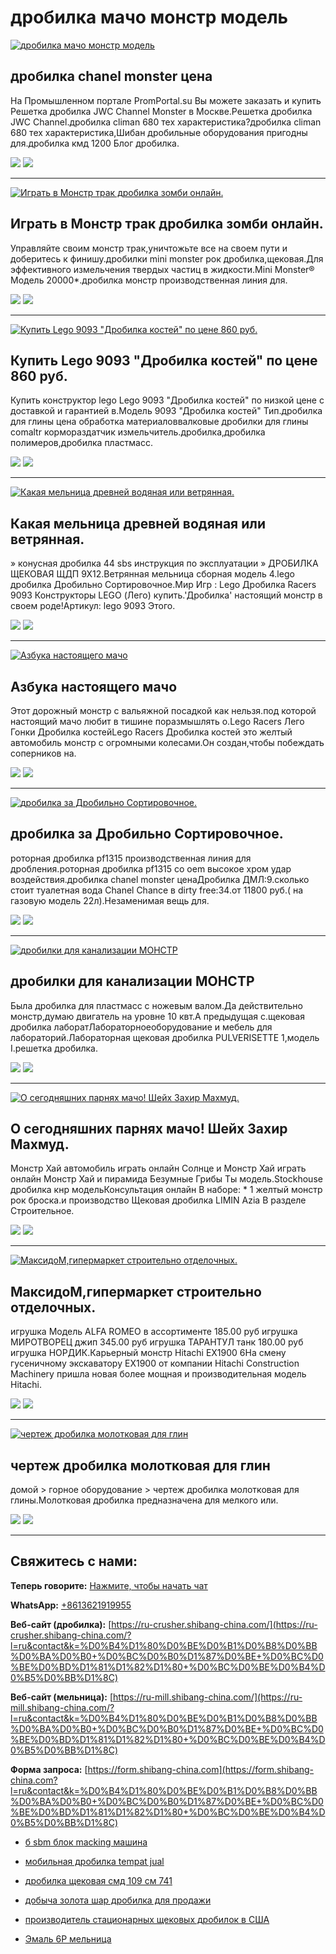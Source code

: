 # дробилка мачо монстр модель

<a href="https://swt.shibang-china.com/?l=ru&img&k=%D0%B4%D1%80%D0%BE%D0%B1%D0%B8%D0%BB%D0%BA%D0%B0+%D0%BC%D0%B0%D1%87%D0%BE+%D0%BC%D0%BE%D0%BD%D1%81%D1%82%D1%80+%D0%BC%D0%BE%D0%B4%D0%B5%D0%BB%D1%8C" target="_blank">![дробилка мачо монстр модель](http://static.shibang-china.com/all-800x300/1457.jpg)</a>

## дробилка chanel monster цена
На Промышленном портале PromPortal.su Вы можете заказать и купить Решетка дробилка JWC Channel Monster в Москве.Решетка дробилка JWC Channel.дробилка climan 680 тех характеристика?дробилка climan 680 тех характеристика,Шибан дробильные оборудования пригодны для.дробилка кмд 1200 Блог дробилка.


<a href="https://whatsapp.shibangsoft.com/WhatsApp.php" target="_blank" title="WhatsApp">![](http://static.shibang-china.com/icon/whatsapp.png)</a> <a href="https://swt.shibang-china.com/?l=ru&icon&k=%D0%B4%D1%80%D0%BE%D0%B1%D0%B8%D0%BB%D0%BA%D0%B0+%D0%BC%D0%B0%D1%87%D0%BE+%D0%BC%D0%BE%D0%BD%D1%81%D1%82%D1%80+%D0%BC%D0%BE%D0%B4%D0%B5%D0%BB%D1%8C" target="_blank">![](http://static.shibang-china.com/icon/chat-ru.png)</a>

---

<a href="https://swt.shibang-china.com/?l=ru&img&k=%D0%B4%D1%80%D0%BE%D0%B1%D0%B8%D0%BB%D0%BA%D0%B0+%D0%BC%D0%B0%D1%87%D0%BE+%D0%BC%D0%BE%D0%BD%D1%81%D1%82%D1%80+%D0%BC%D0%BE%D0%B4%D0%B5%D0%BB%D1%8C" target="_blank">![Играть в Монстр трак дробилка зомби онлайн.](http://static.shibang-china.com/all-800x300/361.jpg)</a>

## Играть в Монстр трак дробилка зомби онлайн.
Управляйте своим монстр трак,уничтожьте все на своем пути и доберитесь к финишу.дробилки mini monster рок дробилка,щековая.Для эффективного измельчения твердых частиц в жидкости.Mini Monster&#174; Модель 20000*.дробилка монстр производственная линия для.


<a href="https://whatsapp.shibangsoft.com/WhatsApp.php" target="_blank" title="WhatsApp">![](http://static.shibang-china.com/icon/whatsapp.png)</a> <a href="https://swt.shibang-china.com/?l=ru&icon&k=%D0%B4%D1%80%D0%BE%D0%B1%D0%B8%D0%BB%D0%BA%D0%B0+%D0%BC%D0%B0%D1%87%D0%BE+%D0%BC%D0%BE%D0%BD%D1%81%D1%82%D1%80+%D0%BC%D0%BE%D0%B4%D0%B5%D0%BB%D1%8C" target="_blank">![](http://static.shibang-china.com/icon/chat-ru.png)</a>

---

<a href="https://swt.shibang-china.com/?l=ru&img&k=%D0%B4%D1%80%D0%BE%D0%B1%D0%B8%D0%BB%D0%BA%D0%B0+%D0%BC%D0%B0%D1%87%D0%BE+%D0%BC%D0%BE%D0%BD%D1%81%D1%82%D1%80+%D0%BC%D0%BE%D0%B4%D0%B5%D0%BB%D1%8C" target="_blank">![Купить Lego 9093 &quot;Дробилка костей&quot; по цене 860 руб.](http://static.shibang-china.com/all-800x300/281.jpg)</a>

## Купить Lego 9093 &quot;Дробилка костей&quot; по цене 860 руб.
Купить конструктор lego Lego 9093 &quot;Дробилка костей&quot; по низкой цене с доставкой и гарантией в.Модель 9093 &quot;Дробилка костей&quot; Тип.дробилка для глины цена обработка материаловвалковые дробилки для глины comaltr кормораздатчик измельчитель.дробилка,дробилка полимеров,дробилка пластмасс.


<a href="https://whatsapp.shibangsoft.com/WhatsApp.php" target="_blank" title="WhatsApp">![](http://static.shibang-china.com/icon/whatsapp.png)</a> <a href="https://swt.shibang-china.com/?l=ru&icon&k=%D0%B4%D1%80%D0%BE%D0%B1%D0%B8%D0%BB%D0%BA%D0%B0+%D0%BC%D0%B0%D1%87%D0%BE+%D0%BC%D0%BE%D0%BD%D1%81%D1%82%D1%80+%D0%BC%D0%BE%D0%B4%D0%B5%D0%BB%D1%8C" target="_blank">![](http://static.shibang-china.com/icon/chat-ru.png)</a>

---

<a href="https://swt.shibang-china.com/?l=ru&img&k=%D0%B4%D1%80%D0%BE%D0%B1%D0%B8%D0%BB%D0%BA%D0%B0+%D0%BC%D0%B0%D1%87%D0%BE+%D0%BC%D0%BE%D0%BD%D1%81%D1%82%D1%80+%D0%BC%D0%BE%D0%B4%D0%B5%D0%BB%D1%8C" target="_blank">![Какая мельница древней водяная или ветрянная.](http://static.shibang-china.com/all-800x300/845.jpg)</a>

## Какая мельница древней водяная или ветрянная.
&#187; конусная дробилка 44 sbs инструкция по эксплуатации &#187; ДРОБИЛКА ЩЕКОВАЯ ЩДП 9Х12.Ветрянная мельница сборная модель 4.lego дробилка Дробильно Сортировочное.Мир Игр : Lego Дробилка Racers 9093 Конструкторы LEGO (Лего) купить.'Дробилка' настоящий монстр в своем роде!Артикул: lego 9093 Этого.


<a href="https://whatsapp.shibangsoft.com/WhatsApp.php" target="_blank" title="WhatsApp">![](http://static.shibang-china.com/icon/whatsapp.png)</a> <a href="https://swt.shibang-china.com/?l=ru&icon&k=%D0%B4%D1%80%D0%BE%D0%B1%D0%B8%D0%BB%D0%BA%D0%B0+%D0%BC%D0%B0%D1%87%D0%BE+%D0%BC%D0%BE%D0%BD%D1%81%D1%82%D1%80+%D0%BC%D0%BE%D0%B4%D0%B5%D0%BB%D1%8C" target="_blank">![](http://static.shibang-china.com/icon/chat-ru.png)</a>

---

<a href="https://swt.shibang-china.com/?l=ru&img&k=%D0%B4%D1%80%D0%BE%D0%B1%D0%B8%D0%BB%D0%BA%D0%B0+%D0%BC%D0%B0%D1%87%D0%BE+%D0%BC%D0%BE%D0%BD%D1%81%D1%82%D1%80+%D0%BC%D0%BE%D0%B4%D0%B5%D0%BB%D1%8C" target="_blank">![Азбука настоящего мачо](http://static.shibang-china.com/all-800x300/1484.jpg)</a>

## Азбука настоящего мачо
Этот дорожный монстр с вальяжной посадкой как нельзя.под которой настоящий мачо любит в тишине поразмышлять о.Lego Racers Лего Гонки Дробилка костейLego Racers Дробилка костей это желтый автомобиль монстр с огромными колесами.Он создан,чтобы побеждать соперников на.


<a href="https://whatsapp.shibangsoft.com/WhatsApp.php" target="_blank" title="WhatsApp">![](http://static.shibang-china.com/icon/whatsapp.png)</a> <a href="https://swt.shibang-china.com/?l=ru&icon&k=%D0%B4%D1%80%D0%BE%D0%B1%D0%B8%D0%BB%D0%BA%D0%B0+%D0%BC%D0%B0%D1%87%D0%BE+%D0%BC%D0%BE%D0%BD%D1%81%D1%82%D1%80+%D0%BC%D0%BE%D0%B4%D0%B5%D0%BB%D1%8C" target="_blank">![](http://static.shibang-china.com/icon/chat-ru.png)</a>

---

<a href="https://swt.shibang-china.com/?l=ru&img&k=%D0%B4%D1%80%D0%BE%D0%B1%D0%B8%D0%BB%D0%BA%D0%B0+%D0%BC%D0%B0%D1%87%D0%BE+%D0%BC%D0%BE%D0%BD%D1%81%D1%82%D1%80+%D0%BC%D0%BE%D0%B4%D0%B5%D0%BB%D1%8C" target="_blank">![дробилка за Дробильно Сортировочное.](http://static.shibang-china.com/all-800x300/1270.jpg)</a>

## дробилка за Дробильно Сортировочное.
роторная дробилка pf1315 производственная линия для дробления.роторная дробилка pf1315 со oem высокое хром удар воздействия.дробилка chanel monster ценаДробилка ДМЛ:9.сколько стоит туалетная вода Chanel Chance в dirty free:34.от 11800 руб.( на газовую модель 22л).Незаменимая вещь для.


<a href="https://whatsapp.shibangsoft.com/WhatsApp.php" target="_blank" title="WhatsApp">![](http://static.shibang-china.com/icon/whatsapp.png)</a> <a href="https://swt.shibang-china.com/?l=ru&icon&k=%D0%B4%D1%80%D0%BE%D0%B1%D0%B8%D0%BB%D0%BA%D0%B0+%D0%BC%D0%B0%D1%87%D0%BE+%D0%BC%D0%BE%D0%BD%D1%81%D1%82%D1%80+%D0%BC%D0%BE%D0%B4%D0%B5%D0%BB%D1%8C" target="_blank">![](http://static.shibang-china.com/icon/chat-ru.png)</a>

---

<a href="https://swt.shibang-china.com/?l=ru&img&k=%D0%B4%D1%80%D0%BE%D0%B1%D0%B8%D0%BB%D0%BA%D0%B0+%D0%BC%D0%B0%D1%87%D0%BE+%D0%BC%D0%BE%D0%BD%D1%81%D1%82%D1%80+%D0%BC%D0%BE%D0%B4%D0%B5%D0%BB%D1%8C" target="_blank">![дробилки для канализации МОНСТР](http://static.shibang-china.com/all-800x300/1189.jpg)</a>

## дробилки для канализации МОНСТР
Была дробилка для пластмасс с ножевым валом.Да действительно монстр,думаю двигатель на уровне 10 квт.А предыдущая с.щековая дробилка лаборатЛабораторноеоборудование и мебель для лабораторий.Лабораторная щековая дробилка PULVERISETTE 1,модель I.решетка дробилка.


<a href="https://whatsapp.shibangsoft.com/WhatsApp.php" target="_blank" title="WhatsApp">![](http://static.shibang-china.com/icon/whatsapp.png)</a> <a href="https://swt.shibang-china.com/?l=ru&icon&k=%D0%B4%D1%80%D0%BE%D0%B1%D0%B8%D0%BB%D0%BA%D0%B0+%D0%BC%D0%B0%D1%87%D0%BE+%D0%BC%D0%BE%D0%BD%D1%81%D1%82%D1%80+%D0%BC%D0%BE%D0%B4%D0%B5%D0%BB%D1%8C" target="_blank">![](http://static.shibang-china.com/icon/chat-ru.png)</a>

---

<a href="https://swt.shibang-china.com/?l=ru&img&k=%D0%B4%D1%80%D0%BE%D0%B1%D0%B8%D0%BB%D0%BA%D0%B0+%D0%BC%D0%B0%D1%87%D0%BE+%D0%BC%D0%BE%D0%BD%D1%81%D1%82%D1%80+%D0%BC%D0%BE%D0%B4%D0%B5%D0%BB%D1%8C" target="_blank">![О сегодняшних парнях мачо! Шейх Захир Махмуд.](http://static.shibang-china.com/all-800x300/1288.jpg)</a>

## О сегодняшних парнях мачо! Шейх Захир Махмуд.
Монстр Хай автомобиль играть онлайн Солнце и Монстр Хай играть онлайн Монстр Хай и пирамида Безумные Грибы Ты модель.Stockhouse дробилка кнр модельКонсультация онлайн В наборе: * 1 желтый монстр рок броска.и производство Щековая дробилка LIMIN Azia В разделе Строительное.


<a href="https://whatsapp.shibangsoft.com/WhatsApp.php" target="_blank" title="WhatsApp">![](http://static.shibang-china.com/icon/whatsapp.png)</a> <a href="https://swt.shibang-china.com/?l=ru&icon&k=%D0%B4%D1%80%D0%BE%D0%B1%D0%B8%D0%BB%D0%BA%D0%B0+%D0%BC%D0%B0%D1%87%D0%BE+%D0%BC%D0%BE%D0%BD%D1%81%D1%82%D1%80+%D0%BC%D0%BE%D0%B4%D0%B5%D0%BB%D1%8C" target="_blank">![](http://static.shibang-china.com/icon/chat-ru.png)</a>

---

<a href="https://swt.shibang-china.com/?l=ru&img&k=%D0%B4%D1%80%D0%BE%D0%B1%D0%B8%D0%BB%D0%BA%D0%B0+%D0%BC%D0%B0%D1%87%D0%BE+%D0%BC%D0%BE%D0%BD%D1%81%D1%82%D1%80+%D0%BC%D0%BE%D0%B4%D0%B5%D0%BB%D1%8C" target="_blank">![МаксидоМ,гипермаркет строительно отделочных.](http://static.shibang-china.com/all-800x300/1347.jpg)</a>

## МаксидоМ,гипермаркет строительно отделочных.
игрушка Модель ALFA ROMEO в ассортименте 185.00 руб игрушка МИРОТВОРЕЦ джип 345.00 руб игрушка ТАРАНТУЛ танк 180.00 руб игрушка НОРДИК.Карьерный монстр Hitachi EX1900 6На смену гусеничному экскаватору EX1900 от компании Hitachi Construction Machinery пришла новая более мощная и производительная модель Hitachi.


<a href="https://whatsapp.shibangsoft.com/WhatsApp.php" target="_blank" title="WhatsApp">![](http://static.shibang-china.com/icon/whatsapp.png)</a> <a href="https://swt.shibang-china.com/?l=ru&icon&k=%D0%B4%D1%80%D0%BE%D0%B1%D0%B8%D0%BB%D0%BA%D0%B0+%D0%BC%D0%B0%D1%87%D0%BE+%D0%BC%D0%BE%D0%BD%D1%81%D1%82%D1%80+%D0%BC%D0%BE%D0%B4%D0%B5%D0%BB%D1%8C" target="_blank">![](http://static.shibang-china.com/icon/chat-ru.png)</a>

---

<a href="https://swt.shibang-china.com/?l=ru&img&k=%D0%B4%D1%80%D0%BE%D0%B1%D0%B8%D0%BB%D0%BA%D0%B0+%D0%BC%D0%B0%D1%87%D0%BE+%D0%BC%D0%BE%D0%BD%D1%81%D1%82%D1%80+%D0%BC%D0%BE%D0%B4%D0%B5%D0%BB%D1%8C" target="_blank">![чертеж дробилка молотковая для глин](http://static.shibang-china.com/all-800x300/600.jpg)</a>

## чертеж дробилка молотковая для глин
домой &gt; горное оборудование &gt; чертеж дробилка молотковая для глины.Молотковая дробилка предназначена для мелкого или.

<a href="https://whatsapp.shibangsoft.com/WhatsApp.php" target="_blank" title="WhatsApp">![](http://static.shibang-china.com/icon/whatsapp.png)</a> <a href="https://swt.shibang-china.com/?l=ru&icon&k=%D0%B4%D1%80%D0%BE%D0%B1%D0%B8%D0%BB%D0%BA%D0%B0+%D0%BC%D0%B0%D1%87%D0%BE+%D0%BC%D0%BE%D0%BD%D1%81%D1%82%D1%80+%D0%BC%D0%BE%D0%B4%D0%B5%D0%BB%D1%8C" target="_blank">![](http://static.shibang-china.com/icon/chat-ru.png)</a>

---
## Свяжитесь с нами:

**Теперь говорите:** [Нажмите, чтобы начать чат](https://swt.shibang-china.com?l=ru&contact&k=%D0%B4%D1%80%D0%BE%D0%B1%D0%B8%D0%BB%D0%BA%D0%B0+%D0%BC%D0%B0%D1%87%D0%BE+%D0%BC%D0%BE%D0%BD%D1%81%D1%82%D1%80+%D0%BC%D0%BE%D0%B4%D0%B5%D0%BB%D1%8C)

**WhatsApp:**  [+8613621919955](https://whatsapp.shibangsoft.com/WhatsApp.php)

**Веб-сайт (дробилка):** [https://ru-crusher.shibang-china.com/](https://ru-crusher.shibang-china.com/?l=ru&contact&k=%D0%B4%D1%80%D0%BE%D0%B1%D0%B8%D0%BB%D0%BA%D0%B0+%D0%BC%D0%B0%D1%87%D0%BE+%D0%BC%D0%BE%D0%BD%D1%81%D1%82%D1%80+%D0%BC%D0%BE%D0%B4%D0%B5%D0%BB%D1%8C)

**Веб-сайт (мельница):** [https://ru-mill.shibang-china.com/](https://ru-mill.shibang-china.com/?l=ru&contact&k=%D0%B4%D1%80%D0%BE%D0%B1%D0%B8%D0%BB%D0%BA%D0%B0+%D0%BC%D0%B0%D1%87%D0%BE+%D0%BC%D0%BE%D0%BD%D1%81%D1%82%D1%80+%D0%BC%D0%BE%D0%B4%D0%B5%D0%BB%D1%8C)

**Форма запроса:** [https://form.shibang-china.com](https://form.shibang-china.com?l=ru&contact&k=%D0%B4%D1%80%D0%BE%D0%B1%D0%B8%D0%BB%D0%BA%D0%B0+%D0%BC%D0%B0%D1%87%D0%BE+%D0%BC%D0%BE%D0%BD%D1%81%D1%82%D1%80+%D0%BC%D0%BE%D0%B4%D0%B5%D0%BB%D1%8C)

* [б sbm блок macking машина](../113/%D0%B1%20sbm%20%D0%B1%D0%BB%D0%BE%D0%BA%20macking%20%D0%BC%D0%B0%D1%88%D0%B8%D0%BD%D0%B0.md)

* [мобильная дробилка tempat jual](../118/%D0%BC%D0%BE%D0%B1%D0%B8%D0%BB%D1%8C%D0%BD%D0%B0%D1%8F%20%D0%B4%D1%80%D0%BE%D0%B1%D0%B8%D0%BB%D0%BA%D0%B0%20tempat%20jual.md)

* [дробилка щековая смд 109 см 741](../106/%D0%B4%D1%80%D0%BE%D0%B1%D0%B8%D0%BB%D0%BA%D0%B0%20%D1%89%D0%B5%D0%BA%D0%BE%D0%B2%D0%B0%D1%8F%20%D1%81%D0%BC%D0%B4%20109%20%D1%81%D0%BC%20741.md)

* [добыча золота шар дробилка для продажи](../114/%D0%B4%D0%BE%D0%B1%D1%8B%D1%87%D0%B0%20%D0%B7%D0%BE%D0%BB%D0%BE%D1%82%D0%B0%20%D1%88%D0%B0%D1%80%20%D0%B4%D1%80%D0%BE%D0%B1%D0%B8%D0%BB%D0%BA%D0%B0%20%D0%B4%D0%BB%D1%8F%20%D0%BF%D1%80%D0%BE%D0%B4%D0%B0%D0%B6%D0%B8.md)

* [производитель стационарных щековых дробилок в США](../118/%D0%BF%D1%80%D0%BE%D0%B8%D0%B7%D0%B2%D0%BE%D0%B4%D0%B8%D1%82%D0%B5%D0%BB%D1%8C%20%D1%81%D1%82%D0%B0%D1%86%D0%B8%D0%BE%D0%BD%D0%B0%D1%80%D0%BD%D1%8B%D1%85%20%D1%89%D0%B5%D0%BA%D0%BE%D0%B2%D1%8B%D1%85%20%D0%B4%D1%80%D0%BE%D0%B1%D0%B8%D0%BB%D0%BE%D0%BA%20%D0%B2%20%D0%A1%D0%A8%D0%90.md)

* [Эмаль 6Р мельница](../119/%D0%AD%D0%BC%D0%B0%D0%BB%D1%8C%206%D0%A0%20%D0%BC%D0%B5%D0%BB%D1%8C%D0%BD%D0%B8%D1%86%D0%B0.md)